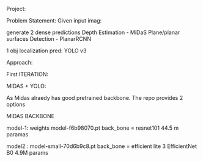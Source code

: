 
Project:

Problem Statement:
Given input imag:

generate 2 dense predictions
Depth Estimation - MiDaS
Plane/planar surfaces Detection - PlanarRCNN

1 obj localization pred:
YOLO v3

Approach:

First ITERATION:

MIDAS + YOLO:

As Midas alraedy has good pretrained backbone. The repo provides 2 options

MIDAS BACKBONE

model-1: weights model-f6b98070.pt 
back_bone = resnet101 44.5 m paramas

model2 : model-small-70d6b9c8.pt 
back_bone =  efficient lite 3 EfficientNet B0 4.9M params





